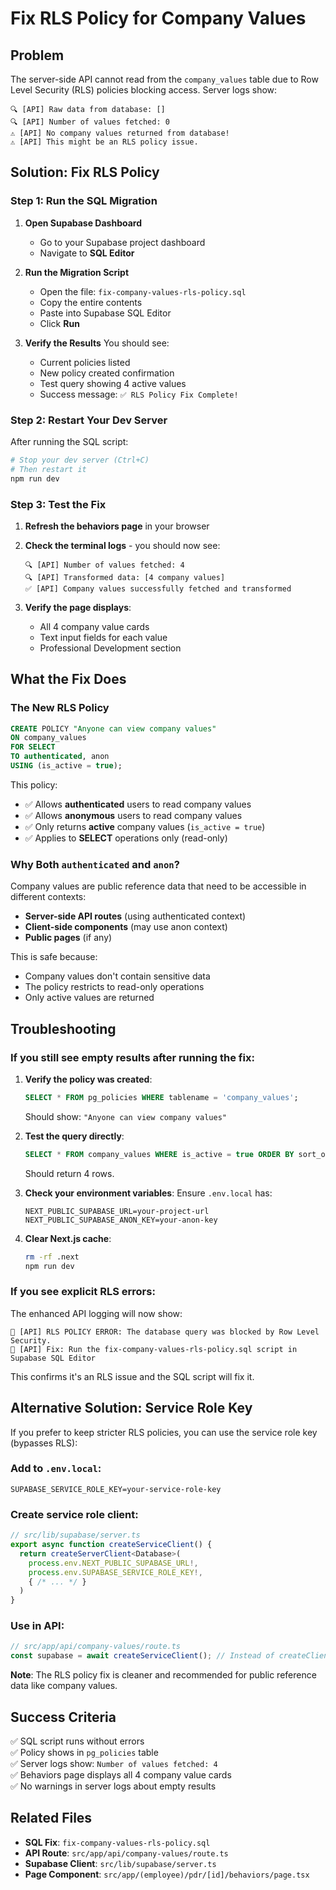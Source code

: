# Fix RLS Policy for Company Values

## Problem
The server-side API cannot read from the `company_values` table due to Row Level Security (RLS) policies blocking access. Server logs show:

```
🔍 [API] Raw data from database: []
🔍 [API] Number of values fetched: 0
⚠️ [API] No company values returned from database!
⚠️ [API] This might be an RLS policy issue.
```

## Solution: Fix RLS Policy

### Step 1: Run the SQL Migration

1. **Open Supabase Dashboard**
   - Go to your Supabase project dashboard
   - Navigate to **SQL Editor**

2. **Run the Migration Script**
   - Open the file: `fix-company-values-rls-policy.sql`
   - Copy the entire contents
   - Paste into Supabase SQL Editor
   - Click **Run**

3. **Verify the Results**
   You should see:
   - Current policies listed
   - New policy created confirmation
   - Test query showing 4 active values
   - Success message: `✅ RLS Policy Fix Complete!`

### Step 2: Restart Your Dev Server

After running the SQL script:

```bash
# Stop your dev server (Ctrl+C)
# Then restart it
npm run dev
```

### Step 3: Test the Fix

1. **Refresh the behaviors page** in your browser
2. **Check the terminal logs** - you should now see:
   ```
   🔍 [API] Number of values fetched: 4
   🔍 [API] Transformed data: [4 company values]
   ✅ [API] Company values successfully fetched and transformed
   ```

3. **Verify the page displays**:
   - All 4 company value cards
   - Text input fields for each value
   - Professional Development section

## What the Fix Does

### The New RLS Policy

```sql
CREATE POLICY "Anyone can view company values" 
ON company_values 
FOR SELECT 
TO authenticated, anon 
USING (is_active = true);
```

This policy:
- ✅ Allows **authenticated** users to read company values
- ✅ Allows **anonymous** users to read company values
- ✅ Only returns **active** company values (`is_active = true`)
- ✅ Applies to **SELECT** operations only (read-only)

### Why Both `authenticated` and `anon`?

Company values are public reference data that need to be accessible in different contexts:
- **Server-side API routes** (using authenticated context)
- **Client-side components** (may use anon context)
- **Public pages** (if any)

This is safe because:
- Company values don't contain sensitive data
- The policy restricts to read-only operations
- Only active values are returned

## Troubleshooting

### If you still see empty results after running the fix:

1. **Verify the policy was created**:
   ```sql
   SELECT * FROM pg_policies WHERE tablename = 'company_values';
   ```
   Should show: `"Anyone can view company values"`

2. **Test the query directly**:
   ```sql
   SELECT * FROM company_values WHERE is_active = true ORDER BY sort_order;
   ```
   Should return 4 rows.

3. **Check your environment variables**:
   Ensure `.env.local` has:
   ```
   NEXT_PUBLIC_SUPABASE_URL=your-project-url
   NEXT_PUBLIC_SUPABASE_ANON_KEY=your-anon-key
   ```

4. **Clear Next.js cache**:
   ```bash
   rm -rf .next
   npm run dev
   ```

### If you see explicit RLS errors:

The enhanced API logging will now show:
```
🚨 [API] RLS POLICY ERROR: The database query was blocked by Row Level Security.
🚨 [API] Fix: Run the fix-company-values-rls-policy.sql script in Supabase SQL Editor
```

This confirms it's an RLS issue and the SQL script will fix it.

## Alternative Solution: Service Role Key

If you prefer to keep stricter RLS policies, you can use the service role key (bypasses RLS):

### Add to `.env.local`:
```
SUPABASE_SERVICE_ROLE_KEY=your-service-role-key
```

### Create service role client:
```typescript
// src/lib/supabase/server.ts
export async function createServiceClient() {
  return createServerClient<Database>(
    process.env.NEXT_PUBLIC_SUPABASE_URL!,
    process.env.SUPABASE_SERVICE_ROLE_KEY!,
    { /* ... */ }
  )
}
```

### Use in API:
```typescript
// src/app/api/company-values/route.ts
const supabase = await createServiceClient(); // Instead of createClient()
```

**Note**: The RLS policy fix is cleaner and recommended for public reference data like company values.

## Success Criteria

✅ SQL script runs without errors  
✅ Policy shows in `pg_policies` table  
✅ Server logs show: `Number of values fetched: 4`  
✅ Behaviors page displays all 4 company value cards  
✅ No warnings in server logs about empty results  

## Related Files

- **SQL Fix**: `fix-company-values-rls-policy.sql`
- **API Route**: `src/app/api/company-values/route.ts`
- **Supabase Client**: `src/lib/supabase/server.ts`
- **Page Component**: `src/app/(employee)/pdr/[id]/behaviors/page.tsx`


